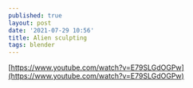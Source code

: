 ```yaml
---
published: true
layout: post
date: '2021-07-29 10:56'
title: Alien sculpting
tags: blender
---
```

[https://www.youtube.com/watch?v=E79SLGdOGPw](https://www.youtube.com/watch?v=E79SLGdOGPw)
